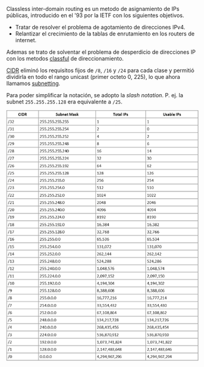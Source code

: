 Classless inter-domain routing es un metodo de asignamiento de IPs públicas, introducido en el '93 por la IETF con los siguientes objetivos.
- Tratar de resolver el problema de agotamiento de direcciones IPv4.
- Relantizar el crecimiento de la tablas de enrutamiento en los routers de internet.

Ademas se trato de solventar el problema de desperdicio de direcciones IP con los metodos [classful](classful.md) de direccionamiento. 

[CIDR]() eliminó los requisitos fijos de `/8`, `/16` y `/24` para cada clase y permitió dividirla en todo el rango unicast (primer octeto 0, 225), lo que ahora llamamos [subnetting](../NetWarriors/subnetting.md). 

Para poder simplificar la notación, se adopto la _slash notation_. P. ej. la subnet `255.255.255.128` era equivalente a `/25`.

![](_anexos_/2018-06-08_11-57-24-b43b39665963f818d49609459d652f04.png)